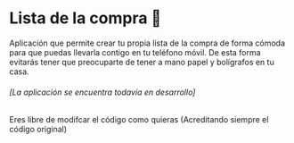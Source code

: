 # Lista de la compra 🛒

Aplicación que permite crear tu propia lista de la compra de forma cómoda para que puedas llevarla contigo en tu teléfono móvil. De esta forma evitarás tener que preocuparte de tener a mano papel y bolígrafos en tu casa.

###### \[La aplicación se encuentra todavía en desarrollo\]

Eres libre de modifcar el código como quieras (Acreditando siempre el código original)